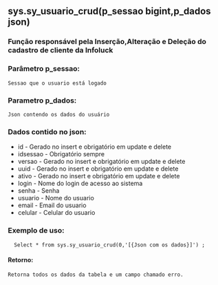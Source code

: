 ## sys.sy_usuario_crud(p_sessao bigint,p_dados json)

###  Função responsável pela Inserção,Alteração e Deleção do cadastro de cliente da Infoluck

### Parâmetro p_sessao:
```
Sessao que o usuario está logado
```

### Parametro p_dados:
```
Json contendo os dados do usuário
```

### Dados contido no json:

 - id -          Gerado no insert e obrigatório em update e delete
 - idsessao -    Obrigatório sempre
 - versao -      Gerado no insert e obrigatório em update e delete
 - uuid -        Gerado no insert e obrigatório em update e delete
 - ativo -       Gerado no insert e obrigatório em update e delete
 - login -       Nome do login de acesso ao sistema  
 - senha -       Senha
 - usuario -     Nome do usuario  
 - email -       Email do usuario
 - celular -     Celular do usuario

### Exemplo de uso:

```
  Select * from sys.sy_usuario_crud(0,'[{Json com os dados}]') ;
```

#### Retorno:

```
Retorna todos os dados da tabela e um campo chamado erro.
```
